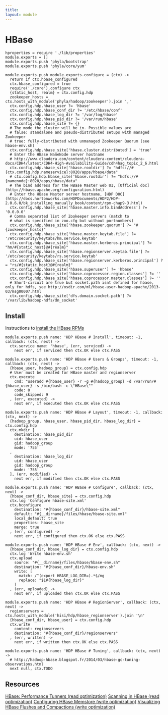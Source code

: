 ```yaml
---
title: 
layout: module
---
```


# HBase

    hproperties = require './lib/properties'
    module.exports = []
    module.exports.push 'phyla/bootstrap'
    module.exports.push 'phyla/core/yum'

    module.exports.push module.exports.configure = (ctx) ->
      return if ctx.hbase_configured
      ctx.hbase_configured = true
      require('./core').configure ctx
      {static_host, realm} = ctx.config.hdp
      zookeeper_hosts = ctx.hosts_with_module('phyla/hadoop/zookeeper').join ','
      ctx.config.hdp.hbase_user ?= 'hbase'
      ctx.config.hdp.hbase_conf_dir ?= '/etc/hbase/conf'
      ctx.config.hdp.hbase_log_dir ?= '/var/log/hbase'
      ctx.config.hdp.hbase_pid_dir ?= '/var/run/hbase'
      ctx.config.hdp.hbase_site ?= {}
      # The mode the cluster will be in. Possible values are
      # false: standalone and pseudo-distributed setups with managed Zookeeper
      # true: fully-distributed with unmanaged Zookeeper Quorum (see hbase-env.sh)
      ctx.config.hdp.hbase_site['hbase.cluster.distributed'] = 'true'
      # Enter the HBase NameNode server hostname
      # http://www.cloudera.com/content/cloudera-content/cloudera-docs/CDH4/latest/CDH4-High-Availability-Guide/cdh4hag_topic_2_6.html
      ctx.config.hdp.hbase_site['hbase.rootdir'] ?= "hdfs://#{ctx.config.hdp.nameservice}:8020/apps/hbase/data"
      # ctx.config.hdp.hbase_site['hbase.rootdir'] ?= "hdfs://#{namenode}:8020/apps/hbase/data"
      # The bind address for the HBase Master web UI, [Official doc](http://hbase.apache.org/configuration.html)
      # Enter the HBase Master server hostname, [HDP DOC](http://docs.hortonworks.com/HDPDocuments/HDP2/HDP-2.0.6.0/bk_installing_manually_book/content/rpm-chap9-3.html)
      ctx.config.hdp.hbase_site['hbase.master.info.bindAddress'] ?= '0.0.0.0'
      # Comma separated list of Zookeeper servers (match to
      # what is specified in zoo.cfg but without portnumbers)
      ctx.config.hdp.hbase_site['hbase.zookeeper.quorum'] ?= "#{zookeeper_hosts}"
      ctx.config.hdp.hbase_site['hbase.master.keytab.file'] ?= '/etc/security/keytabs/hm.service.keytab'
      ctx.config.hdp.hbase_site['hbase.master.kerberos.principal'] ?= "hm/#{static_host}@#{realm}"
      ctx.config.hdp.hbase_site['hbase.regionserver.keytab.file'] ?= '/etc/security/keytabs/rs.service.keytab'
      ctx.config.hdp.hbase_site['hbase.regionserver.kerberos.principal'] ?= "rs/#{static_host}@#{realm}"
      ctx.config.hdp.hbase_site['hbase.superuser'] ?= 'hbase'
      ctx.config.hdp.hbase_site['hbase.coprocessor.region.classes'] ?= ''
      ctx.config.hdp.hbase_site['hbase.coprocessor.master.classes'] ?= ''
      # Short-circuit are true but socket.path isnt defined for hbase, only for hdfs, see http://osdir.com/ml/hbase-user-hadoop-apache/2013-03/msg00007.html
      ctx.config.hdp.hbase_site['dfs.domain.socket.path'] ?= '/var/lib/hadoop-hdfs/dn_socket'

## Install

Instructions to [install the HBase RPMs](http://docs.hortonworks.com/HDPDocuments/HDP1/HDP-1.3.2/bk_installing_manually_book/content/rpm-chap9-1.html)

    module.exports.push name: 'HDP HBase # Install', timeout: -1, callback: (ctx, next) ->
      ctx.service name: 'hbase', (err, serviced) ->
        next err, if serviced then ctx.OK else ctx.PASS

    module.exports.push name: 'HDP HBase # Users & Groups', timeout: -1, callback: (ctx, next) ->
      {hbase_user, hadoop_group} = ctx.config.hdp
      # User must be created for HBase master and regionserver
      ctx.execute
        cmd: "useradd #{hbase_user} -r -g #{hadoop_group} -d /var/run/#{hbase_user} -s /bin/bash -c \"HBase\""
        code: 0
        code_skipped: 9
      , (err, executed) ->
        next err, if executed then ctx.OK else ctx.PASS

    module.exports.push name: 'HDP HBase # Layout', timeout: -1, callback: (ctx, next) ->
      {hadoop_group, hbase_user, hbase_pid_dir, hbase_log_dir} = ctx.config.hdp
      ctx.mkdir [
        destination: hbase_pid_dir
        uid: hbase_user
        gid: hadoop_group
        mode: '755'
      ,
        destination: hbase_log_dir
        uid: hbase_user
        gid: hadoop_group
        mode: '755'
      ], (err, modified) ->
        next err, if modified then ctx.OK else ctx.PASS

    module.exports.push name: 'HDP HBase # Configure', callback: (ctx, next) ->
      {hbase_conf_dir, hbase_site} = ctx.config.hdp
      ctx.log 'Configure hbase-site.xml'
      ctx.hconfigure
        destination: "#{hbase_conf_dir}/hbase-site.xml"
        default: "#{__dirname}/files/hbase/hbase-site.xml"
        local_default: true
        properties: hbase_site
        merge: true
      , (err, configured) ->
        next err, if configured then ctx.OK else ctx.PASS

    module.exports.push name: 'HDP HBase # Env', callback: (ctx, next) ->
      {hbase_conf_dir, hbase_log_dir} = ctx.config.hdp
      ctx.log 'Write hbase-env.sh'
      ctx.upload
        source: "#{__dirname}/files/hbase/hbase-env.sh"
        destination: "#{hbase_conf_dir}/hbase-env.sh"
        write: [
          match: /^(export HBASE_LOG_DIR=).*$/mg
          replace: "$1#{hbase_log_dir}"
        ]
      , (err, uploaded) ->
        next err, if uploaded then ctx.OK else ctx.PASS

    module.exports.push name: 'HDP HBase # RegionServer', callback: (ctx, next) ->
      regionservers = ctx.hosts_with_module('hisi/hdp/hbase_regionserver').join '\n'
      {hbase_conf_dir, hbase_user} = ctx.config.hdp
      ctx.write
        content: regionservers
        destination: "#{hbase_conf_dir}/regionservers"
      , (err, written) ->
        next err, if written then ctx.OK else ctx.PASS

    module.exports.push name: 'HDP HBase # Tuning', callback: (ctx, next) ->
      # http://hadoop-hbase.blogspot.fr/2014/03/hbase-gc-tuning-observations.html
      next null, ctx.TODO

## Resources

[HBase: Performance Tunners (read optimization)](http://labs.ericsson.com/blog/hbase-performance-tuners)
[Scanning in HBase (read optimization)](http://hadoop-hbase.blogspot.com/2012/01/scanning-in-hbase.html)
[Configuring HBase Memstore (write optimization)](http://blog.sematext.com/2012/17/16/hbase-memstore-what-you-should-know/)
[Visualizing HBase Flushes and Compactions (write optimization)](http://www.ngdata.com/visiualizing-hbase-flushes-and-compactions/)



